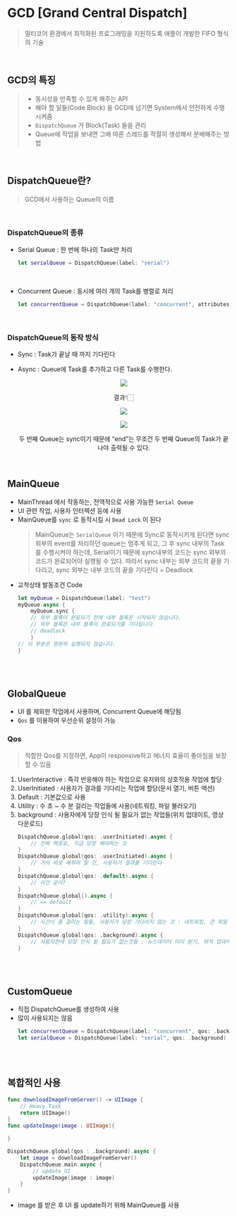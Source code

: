# GCD [Grand Central Dispatch]
> 멀티코어 환경에서 최적화된 프로그래밍을 지원하도록 애플이 개발한 FIFO 형식의 기술

<br>

## GCD의 특징
> - 동시성을 만족할 수 있게 해주는 API
> - 해야 할 일들(Code Block) 을 GCD에 넘기면 System에서 안전하게 수행시켜줌
> - `DispatchQueue` 가 Block(Task) 들을 관리
> - Queue에 작업을 보내면 그에 따른 스레드를 적절히 생성해서 분배해주는 방법

<br>

## DispatchQueue란?
> GCD에서 사용하는 Queue의 이름

<br>

### DispatchQueue의 종류
- Serial Queue : 한 번에 하나의 Task만 처리
    ```swift
    let serialQueue = DispatchQueue(label: "serial")
    ```
    <br>

- Concurrent Queue : 동시에 여러 개의 Task를 병렬로 처리
    ```swift
    let concurrentQueue = DispatchQueue(label: "concurrent", attributes: .concurrent)
    ```
<br>

### DispatchQueue의 동작 방식
- Sync : Task가 끝날 때 까지 기다린다
- Async : Queue에 Task를 추가하고 다른 Task를 수행한다.

    <center>

    ![](https://images.velog.io/images/sangwoo24/post/76a64486-1a64-48f6-b46b-ec3637566d88/import%20UIKit.png)

    결과👇🏻

    ![](https://images.velog.io/images/sangwoo24/post/40230801-ddb2-4ebd-afa7-19899a733b5d/%EC%8A%A4%ED%81%AC%EB%A6%B0%EC%83%B7%202021-01-04%20%EC%98%A4%EC%A0%84%201.53.16.png)
    
    ![](https://images.velog.io/images/sangwoo24/post/11b64894-31ec-4127-b826-606935d8d168/%EC%8A%A4%ED%81%AC%EB%A6%B0%EC%83%B7%202021-01-04%20%EC%98%A4%EC%A0%84%201.54.55.png)

    두 번째 Queue는 sync이기 때문에 “end”는 무조건 두 번째 Queue의 Task가 끝나야 출력될 수 있다.
    </center>
<br>

## MainQueue
- MainThread 에서 작동하는, 전역적으로 사용 가능한 `Serial Queue`
- UI 관련 작업, 사용자 인터렉션 등에 사용
- MainQueue를 `sync` 로 동작시킬 시 `Dead Lock` 이 된다
  > MainQueue는 `SerialQueue` 이기 때문에 Sync로 동작시키게 된다면 sync 외부의 event를 처리하던 queue는 멈추게 되고, 그 후 sync 내부의 Task를 수행시켜야 하는데, Serial이기 때문에 sync내부의 코드는 sync 외부의 코드가 완료되어야 실행될 수 있다. 따라서 sync 내부는 외부 코드의 끝을 기다리고, sync 외부는 내부 코드의 끝을 기다린다 = Deadlock
-  교착상태 발동조건 Code
    ```swift
    let myQueue = DispatchQueue(label: "test")
    myQueue.async {
        myQueue.sync {
        // 외부 블록이 완료되기 전에 내부 블록은 시작되지 않습니다.
        // 외부 블록은 내부 블록이 완료되기를 기다립니다.
        // deadlock
        }
    // 이 부분은 영원히 실행되지 않습니다.
    }
    ```

<br><br>


## GlobalQueue 
- UI 를 제외한 작업에서 사용하며, Concurrent Queue에 해당됨
- `Qos` 를 이용하여 우선순위 설정이 가능

### Qos
> 적합한 Qos를 지정하면, App이 responsive하고 에너지 효율이 좋아짐을 보장할 수 있음


1. UserInteractive : 즉각 반응해야 하는 작업으로 유저와의 상호작용 작업에 할당
2. UserInitiated : 사용자가 결과를 기다리는 작업에 할당(문서 열기, 버튼 액션)
3. Default : 기본값으로 사용
4. Utility : 수 초 ~ 수 분 걸리는 작업들에 사용(네트워킹, 파일 불러오기)
5. background : 사용자에게 당장 인식 될 필요가 없는 작업들(위치 업데이트, 영상 다운로드)
    ```swift
    DispatchQueue.global(qos: .userInitiated).async {
        // 진짜 핵중요, 지금 당장 해야하는 것
    }
    DispatchQueue.global(qos: .userInitiated).async {
        // 거의 바로 해줘야 할 것, 사용자가 결과를 기다린다
    }
    DispatchQueue.global(qos: .default).async {
        // 이건 굳이?
    }
    DispatchQueue.global().async {
        // == default
    }
    DispatchQueue.global(qos: .utility).async {
        // 시간이 좀 걸리는 일들, 사용자가 당장 기다리지 않는 것 : 네트워킹, 큰 파일 불러오기
    }
    DispatchQueue.global(qos: .background).async {
        // 사용자한테 당장 인식 될 필요가 없는것들 : 뉴스데이터 미리 받기, 위치 업데이트, 영상 다운로드
    }
    ```
<br><br>

## CustomQueue
- 직접 DispatchQueue를 생성하여 사용
- 많이 사용되지는 않음
    ```swift
    let concurrentQueue = DispatchQueue(label: "concurrent", qos: .background, attributes: .concurrent)
    let serialQueue = DispatchQueue(label: "serial", qos: .background)
    ```
<br><br>

## 복합적인 사용

```swift
func downloadImageFromServer() -> UIImage {
    // Heavy Task
    return UIImage()
}
func updateImage(image : UIImage){

}

DispatchQueue.global(qos : .background).async {
    let image = downloadImageFromServer()
    DispatchQueue.main.async {
        // update UI
        updateImage(image : image)
    }
}
```

- image 를 받은 후 UI 를 update하기 위해 MainQueue를 사용
